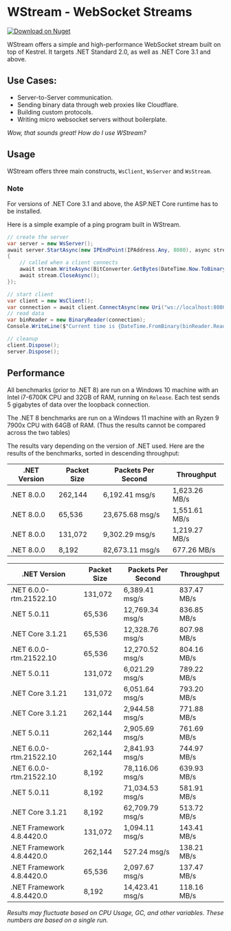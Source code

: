 # WStream - WebSocket Streams

[![Download on Nuget](https://img.shields.io/nuget/v/wstream?style=flat-square)](https://www.nuget.org/packages/wstream/)

WStream offers a simple and high-performance WebSocket stream built on top of Kestrel. It targets .NET Standard 2.0, as well as .NET Core 3.1 and above.

## Use Cases:

- Server-to-Server communication.
- Sending binary data through web proxies like Cloudflare.
- Building custom protocols.
- Writing micro websocket servers without boilerplate.

*Wow, that sounds great! How do I use WStream?*

## Usage

WStream offers three main constructs, `WsClient`, `WsServer` and `WsStream`.

### Note
For versions of .NET Core 3.1 and above, the ASP.NET Core runtime has to be installed.

Here is a simple example of a ping program built in WStream.

```c#
// create the server
var server = new WsServer();
await server.StartAsync(new IPEndPoint(IPAddress.Any, 8080), async stream =>
{
    // called when a client connects
    await stream.WriteAsync(BitConverter.GetBytes(DateTime.Now.ToBinary()));
    await stream.CloseAsync();
});

// start client
var client = new WsClient();
var connection = await client.ConnectAsync(new Uri("ws://localhost:8080"));
// read data
var binReader = new BinaryReader(connection);
Console.WriteLine($"Current time is {DateTime.FromBinary(binReader.ReadInt64())}");

// cleanup
client.Dispose();
server.Dispose();
```

## Performance

All benchmarks (prior to .NET 8) are run on a Windows 10 machine with an Intel i7-6700K CPU and 32GB of RAM, running on `Release`. Each test sends 5 gigabytes of data over the loopback connection.

The .NET 8 benchmarks are run on a Windows 11 machine with an Ryzen 9 7900x CPU with 64GB of RAM. (Thus the results cannot be compared across the two tables)

The results vary depending on the version of .NET used. Here are the results of the benchmarks, sorted in descending throughput:

| .NET Version | Packet Size | Packets Per Second | Throughput |
| ------------ | ------------ | ------------------ | ---------- |
| .NET 8.0.0 | 262,144 | 6,192.41 msg/s | 1,623.26 MB/s |
| .NET 8.0.0 | 65,536 | 23,675.68 msg/s | 1,551.61 MB/s |
| .NET 8.0.0 | 131,072 | 9,302.29 msg/s | 1,219.27 MB/s |
| .NET 8.0.0 | 8,192 | 82,673.11 msg/s | 677.26 MB/s |

| .NET Version | Packet Size | Packets Per Second | Throughput |
| ------------ | ------------ | ------------------ | ---------- |
| .NET 6.0.0-rtm.21522.10 | 131,072 | 6,389.41 msg/s | 837.47 MB/s |
| .NET 5.0.11 | 65,536 | 12,769.34 msg/s | 836.85 MB/s |
| .NET Core 3.1.21 | 65,536 | 12,328.76 msg/s | 807.98 MB/s |
| .NET 6.0.0-rtm.21522.10 | 65,536 | 12,270.52 msg/s | 804.16 MB/s |
| .NET 5.0.11 | 131,072 | 6,021.29 msg/s | 789.22 MB/s |
| .NET Core 3.1.21 | 131,072 | 6,051.64 msg/s | 793.20 MB/s |
| .NET Core 3.1.21 | 262,144 | 2,944.58 msg/s | 771.88 MB/s |
| .NET 5.0.11 | 262,144 | 2,905.69 msg/s | 761.69 MB/s |
| .NET 6.0.0-rtm.21522.10 | 262,144 | 2,841.93 msg/s | 744.97 MB/s |
| .NET 6.0.0-rtm.21522.10 | 8,192 | 78,116.06 msg/s | 639.93 MB/s |
| .NET 5.0.11 | 8,192 | 71,034.53 msg/s | 581.91 MB/s |
| .NET Core 3.1.21 | 8,192 | 62,709.79 msg/s | 513.72 MB/s |
| .NET Framework 4.8.4420.0 | 131,072 | 1,094.11 msg/s | 143.41 MB/s |
| .NET Framework 4.8.4420.0 | 262,144 | 527.24 msg/s | 138.21 MB/s |
| .NET Framework 4.8.4420.0 | 65,536 | 2,097.67 msg/s | 137.47 MB/s |
| .NET Framework 4.8.4420.0 | 8,192 | 14,423.41 msg/s | 118.16 MB/s |



*Results may fluctuate based on CPU Usage, GC, and other variables. These numbers are based on a single run.*